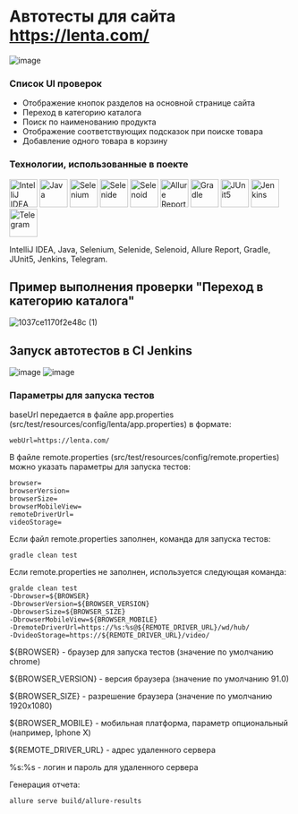 # Автотесты для сайта https://lenta.com/
![image](https://user-images.githubusercontent.com/43385864/140053479-ee03e1f4-376c-41be-8bd3-ace45a378bf7.png)

### Список UI проверок
- Отображение кнопок разделов на основной странице сайта
- Переход в категорию каталога
- Поиск по наименованию продукта
- Отображение соответствующих подсказок при поиске товара
- Добавление одного товара в корзину

### Технологии, использованные в поекте
<span><img src="https://starchenkov.pro/qa-guru/img/skills/Intelij_IDEA.svg" width="50" height="50"  alt="IntelliJ IDEA"></span>
<span><img src="https://starchenkov.pro/qa-guru/img/skills/Java.svg" width="50" height="50"  alt="Java"><span>
<span><img src="https://starchenkov.pro/qa-guru/img/skills/Selenium.svg" width="50" height="50"  alt="Selenium"></span>
<span><img src="https://starchenkov.pro/qa-guru/img/skills/Selenide.svg" width="50" height="50"  alt="Selenide"><span>
<span><img src="https://starchenkov.pro/qa-guru/img/skills/Selenoid.svg" width="50" height="50"  alt="Selenoid"></span>
<span><img src="https://starchenkov.pro/qa-guru/img/skills/Allure_Report.svg" width="50" height="50"  alt="Allure Report"><span>
<span><img src="https://starchenkov.pro/qa-guru/img/skills/Gradle.svg" width="50" height="50"  alt="Gradle"></span>
<span><img src="https://starchenkov.pro/qa-guru/img/skills/JUnit5.svg" width="50" height="50"  alt="JUnit5"><span>
<span><img src="https://starchenkov.pro/qa-guru/img/skills/Jenkins.svg" width="50" height="50"  alt="Jenkins"></span>
<span><img src="https://starchenkov.pro/qa-guru/img/skills/Telegram.svg" width="50" height="50"  alt="Telegram"><span>

IntelliJ IDEA, Java, Selenium, Selenide, Selenoid, Allure Report, Gradle, JUnit5, Jenkins, Telegram.
  
## Пример выполнения проверки "Переход в категорию каталога"
![1037ce1170f2e48c (1)](https://user-images.githubusercontent.com/43385864/140057507-2f1f3f55-3dd0-4409-aae3-f24009cb103a.gif)

## Запуск автотестов в CI Jenkins
![image](https://user-images.githubusercontent.com/43385864/140061240-51c89351-94e5-4b17-bc12-65fc41ed1c84.png)
![image](https://user-images.githubusercontent.com/43385864/140061317-5d0b2fb7-8c1c-475a-ad5e-83ced4b95f66.png)

### Параметры для запуска тестов
baseUrl передается в файле app.properties (src/test/resources/config/lenta/app.properties) в формате:
```
webUrl=https://lenta.com/
```

В файле remote.properties (src/test/resources/config/remote.properties) можно указать параметры для запуска тестов:
```
browser=
browserVersion=
browserSize=
browserMobileView=
remoteDriverUrl=
videoStorage=  
```  
Если файл remote.properties заполнен, команда для запуска тестов:
```  
gradle clean test
```
Если remote.properties не заполнен, используется следующая команда:
```  
gralde clean test
-Dbrowser=${BROWSER}
-DbrowserVersion=${BROWSER_VERSION}
-DbrowserSize=${BROWSER_SIZE}
-DbrowserMobileView=${BROWSER_MOBILE}
-DremoteDriverUrl=https://%s:%s@${REMOTE_DRIVER_URL}/wd/hub/
-DvideoStorage=https://${REMOTE_DRIVER_URL}/video/

```
${BROWSER} - браузер для запуска тестов (значение по умолчанию chrome)
  
${BROWSER_VERSION} - версия браузера (значение по умолчанию 91.0)
  
${BROWSER_SIZE} - разрешение браузера (значение по умолчанию 1920x1080)
  
${BROWSER_MOBILE} - мобильная платформа, параметр опциональный (например, Iphone X)
  
${REMOTE_DRIVER_URL} - адрес удаленного сервера
  
%s:%s - логин и пароль для удаленного сервера 
  

Генерация отчета:
```
allure serve build/allure-results
```

